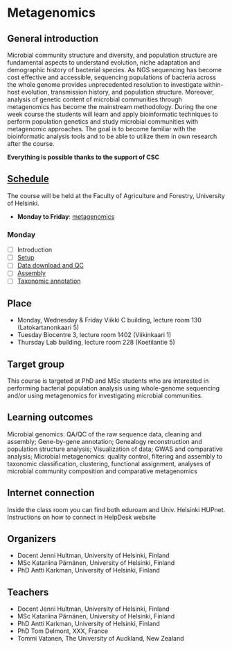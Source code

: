 # Metagenomics

## General introduction
Microbial community structure and diversity, and population structure are fundamental aspects to understand evolution, niche adaptation and demographic history of bacterial species. As NGS sequencing has become cost effective and accessible, sequencing populations of bacteria across the whole genome provides unprecedented resolution to investigate within-host evolution, transmission history, and population structure. Moreover, analysis of genetic content of microbial communities through metagenomics has become the mainstream methodology. During the one week course the students will learn and apply bioinformatic techniques to perform population genetics and study microbial communities with metagenomic approaches. The goal is to become familiar with the bioinformatic analysis tools and to be able to utilize them in own research after the course.

**Everything is possible thanks to the support of CSC**

## [Schedule](https://github.com/karkman/MetagenomeCourse2019/blob/master/ScheduleofCourse.md)
The course will be held at the Faculty of Agriculture and Forestry, University of Helsinki.
* **Monday to Friday**: [metagenomics](https://github.com/karkman/MetagenomeCourse2019/blob/master/Metagenomics.md)
### Monday
- [ ] Introduction
- [ ]  [Setup](MetagenomeInstallations.md)
- [ ]  [Data download and QC](MetagenomePart1.md)
- [ ]  [Assembly](MetagenomePart1.md#assembly)
- [ ]  [Taxonomic annotation](MetagenomePart1.md#taxonomic-profiling-with-metaxa2)

## Place
* Monday, Wednesday & Friday Viikki C building, lecture room 130 (Latokartanonkaari 5)
* Tuesday Biocentre 3, lecture room 1402 (Viikinkaari 1)
* Thursday Lab building, lecture room 228 (Koetilantie 5)

## Target group
This course is targeted at PhD and MSc students who are interested in performing bacterial population analysis using whole-genome sequencing and/or using metagenomics for investigating microbial communities.

## Learning outcomes
Microbial genomics: QA/QC of the raw sequence data, cleaning and assembly; Gene-by-gene annotation; Genealogy reconstruction and population structure analysis; Visualization of data; GWAS and comparative analysis; Microbial metagenomics: quality control, filtering and assembly to taxonomic classification, clustering, functional assignment, analyses of microbial community composition and comparative metagenomics

## Internet connection
Inside the class room you can find both eduroam and Univ. Helsinki HUPnet. Instructions on how to connect in HelpDesk website

## Organizers
* Docent Jenni Hultman, University of Helsinki, Finland
* MSc Katariina Pärnänen, University of Helsinki, Finland
* PhD Antti Karkman, University of Helsinki, Finland

## Teachers
* Docent Jenni Hultman, University of Helsinki, Finland
* MSc Katariina Pärnänen, University of Helsinki, Finland
* PhD Antti Karkman, University of Helsinki, Finland
* PhD Tom Delmont, XXX, France
* Tommi Vatanen, The University of Auckland, New Zealand
